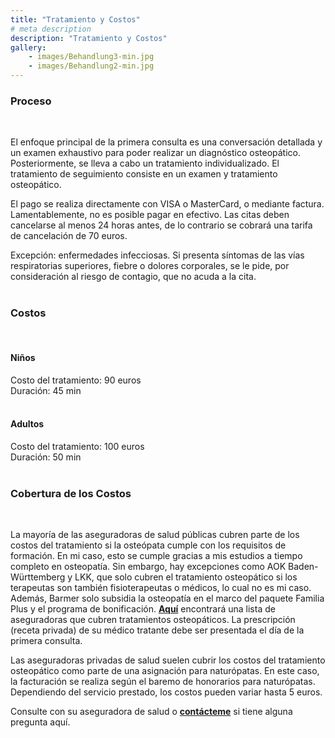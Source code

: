 ```yaml
---
title: "Tratamiento y Costos"
# meta description
description: "Tratamiento y Costos"
gallery: 
    - images/Behandlung3-min.jpg
    - images/Behandlung2-min.jpg
---  
```


### Proceso
<br>

El enfoque principal de la primera consulta es una conversación detallada y un examen exhaustivo para poder realizar un diagnóstico osteopático. Posteriormente, se lleva a cabo un tratamiento individualizado.
El tratamiento de seguimiento consiste en un examen y tratamiento osteopático.

El pago se realiza directamente con VISA o MasterCard, o mediante factura. Lamentablemente, no es posible pagar en efectivo.
Las citas deben cancelarse al menos 24 horas antes, de lo contrario se cobrará una tarifa de cancelación de 70 euros.

Excepción: enfermedades infecciosas. Si presenta síntomas de las vías respiratorias superiores, fiebre o dolores corporales, se le pide, por consideración al riesgo de contagio, que no acuda a la cita. 
<br>
<br>

### Costos
<br>

#### Niños <br>
Costo del tratamiento: 90 euros<br>
Duración: 45 min<br>
<br>

#### Adultos <br>
Costo del tratamiento: 100 euros<br>
Duración: 50 min<br>
<br>

### Cobertura de los Costos
<br>

La mayoría de las aseguradoras de salud públicas cubren parte de los costos del tratamiento si la osteópata cumple con los requisitos de formación. En mi caso, esto se cumple gracias a mis estudios a tiempo completo en osteopatía. Sin embargo, hay excepciones como AOK Baden-Württemberg y LKK, que solo cubren el tratamiento osteopático si los terapeutas son también fisioterapeutas o médicos, lo cual no es mi caso. Además, Barmer solo subsidia la osteopatía en el marco del paquete Familia Plus y el programa de bonificación. **[Aquí](https://www.krankenkassen.de/gesetzliche-krankenkassen/leistungen-gesetzliche-krankenkassen/alternative-heilmethoden/osteopathie)** encontrará una lista de aseguradoras que cubren tratamientos osteopáticos. La prescripción (receta privada) de su médico tratante debe ser presentada el día de la primera consulta.

Las aseguradoras privadas de salud suelen cubrir los costos del tratamiento osteopático como parte de una asignación para naturópatas. En este caso, la facturación se realiza según el baremo de honorarios para naturópatas. Dependiendo del servicio prestado, los costos pueden variar hasta 5 euros.

Consulte con su aseguradora de salud o **[contácteme](https://www.osteopathiekammhoff.de/kontakt/ "Kontakt")** si tiene alguna pregunta aquí.